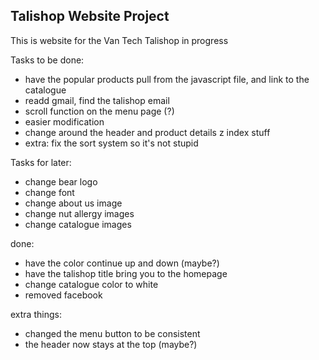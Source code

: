 Talishop Website Project
---

This is website for the Van Tech Talishop in progress 

Tasks to be done:
- have the popular products pull from the javascript file, and link to the catalogue
- readd gmail, find the talishop email
- scroll function on the menu page (?)
- easier modification
- change around the header and product details z index stuff
- extra: fix the sort system so it's not stupid

Tasks for later:
- change bear logo
- change font
- change about us image
- change nut allergy images
- change catalogue images

done:
- have the color continue up and down (maybe?)
- have the talishop title bring you to the homepage
- change catalogue color to white
- removed facebook

extra things:
- changed the menu button to be consistent
- the header now stays at the top (maybe?)
